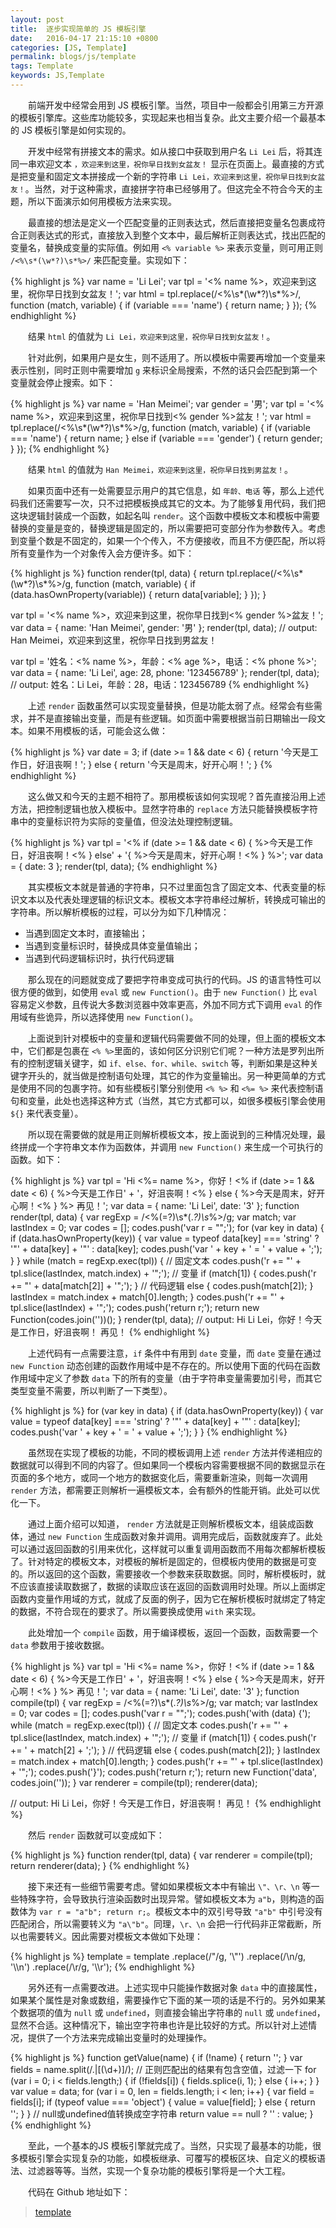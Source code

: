 ```yaml
---
layout: post
title:  逐步实现简单的 JS 模板引擎
date:   2016-04-17 21:15:10 +0800
categories: [JS, Template]
permalink: blogs/js/template
tags: Template
keywords: JS,Template
---
```


　　前端开发中经常会用到 JS 模板引擎。当然，项目中一般都会引用第三方开源的模板引擎库。这些库功能较多，实现起来也相当复杂。此文主要介绍一个最基本的 JS 模板引擎是如何实现的。

　　开发中经常有拼接文本的需求。如从接口中获取到用户名 `Li Lei` 后，将其连同一串欢迎文本 `，欢迎来到这里，祝你早日找到女盆友！` 显示在页面上。最直接的方式是把变量和固定文本拼接成一个新的字符串 `Li Lei，欢迎来到这里，祝你早日找到女盆友！`。当然，对于这种需求，直接拼字符串已经够用了。但这完全不符合今天的主题，所以下面演示如何用模板方法来实现。

　　最直接的想法是定义一个匹配变量的正则表达式，然后直接把变量名包裹成符合正则表达式的形式，直接放入到整个文本中，最后解析正则表达式，找出匹配的变量名，替换成变量的实际值。例如用 `<% variable %>` 来表示变量，则可用正则 `/<%\s*(\w*?)\s*%>/` 来匹配变量。实现如下：

{% highlight js %}
var name = 'Li Lei';
var tpl = '<% name %>，欢迎来到这里，祝你早日找到女盆友！';
var html = tpl.replace(/<%\s*(\w*?)\s*%>/, function (match, variable) {
    if (variable === 'name') {
        return name;
    }
});
{% endhighlight %}

　　结果 `html` 的值就为 `Li Lei，欢迎来到这里，祝你早日找到女盆友！`。

　　针对此例，如果用户是女生，则不适用了。所以模板中需要再增加一个变量来表示性别，同时正则中需要增加 `g` 来标识全局搜索，不然的话只会匹配到第一个变量就会停止搜索。如下：

{% highlight js %}
var name = 'Han Meimei';
var gender = '男';
var tpl = '<% name %>，欢迎来到这里，祝你早日找到<% gender %>盆友！';
var html = tpl.replace(/<%\s*(\w*?)\s*%>/g, function (match, variable) {
    if (variable === 'name') {
        return name;
    }
    else if (variable === 'gender') {
        return gender;
    }
});
{% endhighlight %}

　　结果 `html` 的值就为 `Han Meimei，欢迎来到这里，祝你早日找到男盆友！`。

　　如果页面中还有一处需要显示用户的其它信息，如 `年龄、电话` 等，那么上述代码我们还需要写一次，只不过把模板换成其它的文本。为了能够复用代码，我们把这块逻辑封装成一个函数，如起名叫 `render`。这个函数中模板文本和模板中需要替换的变量是变的，替换逻辑是固定的，所以需要把可变部分作为参数传入。考虑到变量个数是不固定的，如果一个个传入，不方便接收，而且不方便匹配，所以将所有变量作为一个对象传入会方便许多。如下：

{% highlight js %}
function render(tpl, data) {
    return tpl.replace(/<%\s*(\w*?)\s*%>/g, function (match, variable) {
        if (data.hasOwnProperty(variable)) {
            return data[variable];
        }
    });
}

var tpl = '<% name %>，欢迎来到这里，祝你早日找到<% gender %>盆友！';
var data = {
    name: 'Han Meimei',
    gender: '男'
};
render(tpl, data);
// output: Han Meimei，欢迎来到这里，祝你早日找到男盆友！

var tpl = '姓名：<% name %>，年龄：<% age %>，电话：<% phone %>';
var data = {
    name: 'Li Lei',
    age: 28,
    phone: '123456789'
};
render(tpl, data);
// output: 姓名：Li Lei，年龄：28，电话：123456789
{% endhighlight %}

　　上述 `render` 函数虽然可以实现变量替换，但是功能太弱了点。经常会有些需求，并不是直接输出变量，而是有些逻辑。如页面中需要根据当前日期输出一段文本。如果不用模板的话，可能会这么做：

{% highlight js %}
var date = 3;
if (date >= 1 && date < 6) {
    return '今天是工作日，好沮丧啊！';
}
else {
    return '今天是周末，好开心啊！';
}
{% endhighlight %}

　　这么做又和今天的主题不相符了。那用模板该如何实现呢？首先直接沿用上述方法，把控制逻辑也放入模板中。显然字符串的 `replace` 方法只能替换模板字符串中的变量标识符为实际的变量值，但没法处理控制逻辑。

{% highlight js %}
var tpl = '<% if (date >= 1 && date < 6) { %>今天是工作日，好沮丧啊！<% } else'
    + '{ %>今天是周末，好开心啊！<% } %>';
var data = {
    date: 3
};
render(tpl, data);
{% endhighlight %}

　　其实模板文本就是普通的字符串，只不过里面包含了固定文本、代表变量的标识文本以及代表处理逻辑的标识文本。模板文本字符串经过解析，转换成可输出的字符串。所以解析模板的过程，可以分为如下几种情况：

- 当遇到固定文本时，直接输出；
- 当遇到变量标识时，替换成具体变量值输出；
- 当遇到代码逻辑标识时，执行代码逻辑

　　那么现在的问题就变成了要把字符串变成可执行的代码。JS 的语言特性可以很方便的做到，如使用 `eval` 或 `new Function()`。由于 `new Function()` 比 `eval` 容易定义参数，且传说大多数浏览器中效率更高，外加不同方式下调用 `eval` 的作用域有些诡异，所以选择使用 `new Function()`。

　　上面说到针对模板中的变量和逻辑代码需要做不同的处理，但上面的模板文本中，它们都是包裹在 `<% %>`里面的，该如何区分识别它们呢？一种方法是罗列出所有的控制逻辑关键字，如 `if、else、for、while、switch` 等，判断如果是这种关键字开头的，就当做是控制语句处理，其它的作为变量输出。另一种更简单的方式是使用不同的包裹字符。如有些模板引擎分别使用 `<% %>` 和 `<%= %>` 来代表控制语句和变量，此处也选择这种方式（当然，其它方式都可以，如很多模板引擎会使用 `${}` 来代表变量）。

　　所以现在需要做的就是用正则解析模板文本，按上面说到的三种情况处理，最终拼成一个字符串文本作为函数体，并调用 `new Function()` 来生成一个可执行的函数。如下：

{% highlight js %}
var tpl = 'Hi <%= name %>，你好！<% if (date >= 1 && date < 6) { %>今天是工作日'
    + '，好沮丧啊！<% } else { %>今天是周末，好开心啊！<% } %> 再见！';
var data = {
    name: 'Li Lei',
    date: '3'
};
function render(tpl, data) {
    var regExp = /<%(=?)\s*(.*?)\s*%>/g;
    var match;
    var lastIndex = 0;
    var codes = [];
    codes.push('var r = "";');
    for (var key in data) {
        if (data.hasOwnProperty(key)) {
            var value = typeof data[key] === 'string'
                ? '"' + data[key] + '"'
                : data[key];
            codes.push('var ' + key + ' = ' + value + ';');
        }
    }
    while (match = regExp.exec(tpl)) {
        // 固定文本
        codes.push('r += "' + tpl.slice(lastIndex, match.index) + '";');
        // 变量
        if (match[1]) {
            codes.push('r += "' + data[match[2]] + '";');
        }
        // 代码逻辑
        else {
            codes.push(match[2]);
        }
        lastIndex = match.index + match[0].length;
    }
    codes.push('r += "' + tpl.slice(lastIndex) + '";');
    codes.push('return r;');
    return new Function(codes.join(''))();
}
render(tpl, data);
// output: Hi Li Lei，你好！今天是工作日，好沮丧啊！ 再见！
{% endhighlight %}

　　上述代码有一点需要注意，`if` 条件中有用到 `date` 变量，而 `date` 变量在通过 `new Function` 动态创建的函数作用域中是不存在的。所以使用下面的代码在函数作用域中定义了参数 `data` 下的所有的变量（由于字符串变量需要加引号，而其它类型变量不需要，所以判断了一下类型）。

{% highlight js %}
for (var key in data) {
    if (data.hasOwnProperty(key)) {
        var value = typeof data[key] === 'string'
            ? '"' + data[key] + '"'
            : data[key];
        codes.push('var ' + key + ' = ' + value + ';');
    }
}
{% endhighlight %}

　　虽然现在实现了模板的功能，不同的模板调用上述 `render` 方法并传递相应的数据就可以得到不同的内容了。但如果同一个模板内容需要根据不同的数据显示在页面的多个地方，或同一个地方的数据变化后，需要重新渲染，则每一次调用 `render` 方法，都需要正则解析一遍模板文本，会有额外的性能开销。此处可以优化一下。

　　通过上面介绍可以知道， `render` 方法就是正则解析模板文本，组装成函数体，通过 `new Function` 生成函数对象并调用。调用完成后，函数就废弃了。此处可以通过返回函数的引用来优化，这样就可以重复调用函数而不用每次都解析模板了。针对特定的模板文本，对模板的解析是固定的，但模板内使用的数据是可变的。所以返回的这个函数，需要接收一个参数来获取数据。同时，解析模板时，就不应该直接读取数据了，数据的读取应该在返回的函数调用时处理。所以上面绑定函数内变量作用域的方式，就成了反面的例子，因为它在解析模板时就绑定了特定的数据，不符合现在的要求了。所以需要换成使用 `with` 来实现。

　　此处增加一个 `compile` 函数，用于编译模板，返回一个函数，函数需要一个 `data` 参数用于接收数据。

{% highlight js %}
var tpl = 'Hi <%= name %>，你好！<% if (date >= 1 && date < 6) { %>今天是工作日'
    + '，好沮丧啊！<% } else { %>今天是周末，好开心啊！<% } %> 再见！';
var data = {
    name: 'Li Lei',
    date: '3'
};
function compile(tpl) {
    var regExp = /<%(=?)\s*(.*?)\s*%>/g;
    var match;
    var lastIndex = 0;
    var codes = [];
    codes.push('var r = "";');
    codes.push('with (data) {');
    while (match = regExp.exec(tpl)) {
        // 固定文本
        codes.push('r += "' + tpl.slice(lastIndex, match.index) + '";');
        // 变量
        if (match[1]) {
            codes.push('r += ' + match[2] + ';');
        }
        // 代码逻辑
        else {
            codes.push(match[2]);
        }
        lastIndex = match.index + match[0].length;
    }
    codes.push('r += "' + tpl.slice(lastIndex) + '";');
    codes.push('}');
    codes.push('return r;');
    return new Function('data', codes.join(''));
}
var renderer = compile(tpl);
renderer(data);

// output: Hi Li Lei，你好！今天是工作日，好沮丧啊！ 再见！
{% endhighlight %}

　　然后 `render` 函数就可以变成如下：

{% highlight js %}
function render(tpl, data) {
    var renderer = compile(tpl);
    return renderer(data);
}
{% endhighlight %}

　　接下来还有一些细节需要考虑。譬如如果模板文本中有输出 `\"、\r、\n` 等一些特殊字符，会导致执行渲染函数时出现异常。譬如模板文本为 `a"b`，则构造的函数体为 `var r = "a"b"; return r;`。模板文本中的双引号导致 `"a"b"` 中引号没有匹配闭合，所以需要转义为 `"a\"b"`。同理，`\r、\n` 会把一行代码非正常截断，所以也需要转义。因此需要对模板文本做如下处理：

{% highlight js %}
template = template
    .replace(/\"/g, '\\\"')
    .replace(/\n/g, '\\\n')
    .replace(/\r/g, '\\\r');
{% endhighlight %}

　　另外还有一点需要改进。上述实现中只能操作数据对象 `data` 中的直接属性，如果某个属性是对象或数组，需要操作它下面的某一项的话是不行的。另外如果某个数据项的值为 `null` 或 `undefined`，则直接会输出字符串的 `null` 或 `undefined`，显然不合适。这种情况下，输出空字符串也许是比较好的方式。所以针对上述情况，提供了一个方法来完成输出变量时的处理操作。

{% highlight js %}
function getValue(name) {
    if (!name) {
        return '';
    }
    var fields = name.split(/\.|\[(\d+)\]/);
    // 正则匹配出的结果有包含空值，过滤一下
    for (var i = 0; i < fields.length;) {
        if (!fields[i]) {
            fields.splice(i, 1);
        }
        else {
            i++;
        }
    }
    var value = data;
    for (var i = 0, len = fields.length; i < len; i++) {
        var field = fields[i];
        if (typeof value === 'object') {
            value = value[field];
        }
        else {
            return '';
        }
    }
    // null或undefined值转换成空字符串
    return value == null ? '' : value;
}
{% endhighlight %}

　　至此，一个基本的JS 模板引擎就完成了。当然，只实现了最基本的功能，很多模板引擎会实现复杂的功能，如模板继承、可覆写的模板区块、自定义的模板语法、过滤器等等。当然，实现一个复杂功能的模板引擎将是一个大工程。

　　代码在 Github 地址如下：

> [template]

[template]: https://github.com/bruce-xu/template
